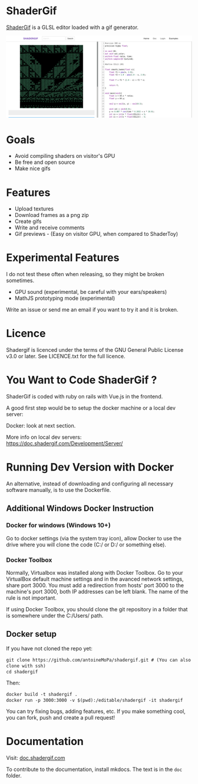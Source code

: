 # ShaderGif

[ShaderGif](https://shadergif.com) is a GLSL editor loaded with a gif generator.

![screenshot](public/screenshot.png)

# Goals

* Avoid compiling shaders on visitor's GPU
* Be free and open source
* Make nice gifs

# Features

 * Upload textures
 * Download frames as a png zip
 * Create gifs
 * Write and receive comments
 * Gif previews - (Easy on visitor GPU, when compared to ShaderToy)

# Experimental Features

I do not test these often when releasing, so they might be broken sometimes.

 * GPU sound (experimental, be careful with your ears/speakers)
 * MathJS prototyping mode (experimental)

Write an issue or send me an email if you want to try it and it is broken.

# Licence

Shadergif is licenced under the terms of the GNU General Public License v3.0 or later. See LICENCE.txt for the full licence.

# You Want to Code ShaderGif ?

ShaderGif is coded with ruby on rails with Vue.js in the frontend.

A good first step would be to setup the docker machine or a local dev server:

Docker: look at next section.

More info on local dev servers: https://doc.shadergif.com/Development/Server/


# Running Dev Version with Docker

An alternative, instead of downloading and configuring all necessary software manually, is to use the Dockerfile.

## Additional Windows Docker Instruction

### Docker for windows (Windows 10+)

Go to docker settings (via the system tray icon), allow Docker to use the drive where you will clone the code (C:/ or D:/ or something else).

### Docker Toolbox

Normally, Virtualbox was installed along with Docker Toolbox. Go to your VirtualBox default machine settings and in the avanced network settings, share port 3000. You must add a redirection from hosts' port 3000 to the machine's port 3000, both IP addresses can be left blank. The name of the rule is not important.

If using Docker Toolbox, you should clone the git repository in a folder that is somewhere under the C:/Users/ path.

## Docker setup

If you have not cloned the repo yet:

    git clone https://github.com/antoineMoPa/shadergif.git # (You can also clone with ssh)
    cd shadergif

Then:

    docker build -t shadergif .
    docker run -p 3000:3000 -v $(pwd):/editable/shadergif -it shadergif

You can try fixing bugs, adding features, etc. If you make something cool, you can fork, push and create a pull request!

# Documentation

Visit: [doc.shadergif.com](https://doc.shadergif.com)

To contribute to the documentation, install mkdocs. The text is in the `doc` folder.
